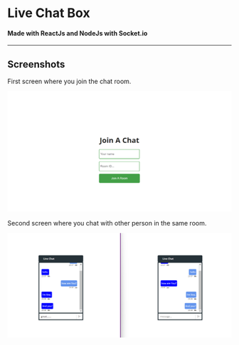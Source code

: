 # Live Chat Box

#### Made with ReactJs and NodeJs with Socket.io
---

## Screenshots


First screen where you join the chat room.

![Screenshot](./screenshot/join-chat.png)



Second screen where you chat with other person in the same room.

![Screenshot](./screenshot/chat-box.png)
